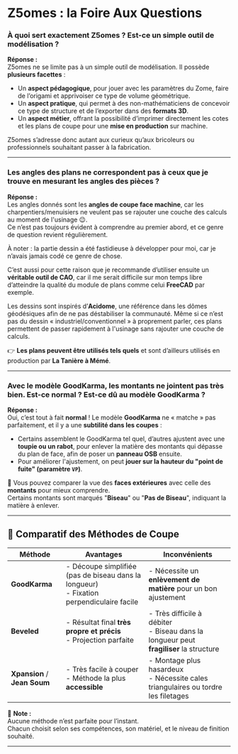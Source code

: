 # Z5omes : la Foire Aux Questions 

### **À quoi sert exactement Z5omes ? Est-ce un simple outil de modélisation ?**

**Réponse :**  
Z5omes ne se limite pas à un simple outil de modélisation. Il possède **plusieurs facettes** :

- Un **aspect pédagogique**, pour jouer avec les paramètres du Zome, faire de l’origami et apprivoiser ce type de volume géométrique.
- Un **aspect pratique**, qui permet à des non-mathématiciens de concevoir ce type de structure et de l’exporter dans des **formats 3D**.
- Un **aspect métier**, offrant la possibilité d’imprimer directement les cotes et les plans de coupe pour une **mise en production** sur machine.

Z5omes s’adresse donc autant aux curieux qu’aux bricoleurs ou professionnels souhaitant passer à la fabrication.

---

### **Les angles des plans ne correspondent pas à ceux que je trouve en mesurant les angles des pièces ?**

**Réponse :**  
Les angles donnés sont les **angles de coupe face machine**, car les charpentiers/menuisiers ne veulent pas se rajouter une couche des calculs au moment de l'usinage 😉.  
Ce n’est pas toujours évident à comprendre au premier abord, et ce genre de question revient régulièrement.

À noter : la partie dessin a été fastidieuse à développer pour moi, car je n’avais jamais codé ce genre de chose.

C’est aussi pour cette raison que je recommande d’utiliser ensuite un **véritable outil de CAO**, car il me serait difficile sur mon temps libre d’atteindre la qualité du module de plans comme celui **FreeCAD** par exemple.

Les dessins sont inspirés d’**Acidome**, une référence dans les dômes géodésiques afin de ne pas déstabiliser la communauté.
Même si ce n’est pas du dessin « industriel/conventionnel » à proprement parler, ces plans permettent de passer rapidement à l'usinage sans rajouter une couche de calculs.


👉 **Les plans peuvent être utilisés tels quels** et sont d’ailleurs utilisés en production par **La Tanière à Mémé**.

---

### **Avec le modèle GoodKarma, les montants ne jointent pas très bien. Est-ce normal ? Est-ce dû au modèle GoodKarma ?**

**Réponse :**  
Oui, c’est tout à fait **normal** ! Le modèle **GoodKarma** ne « matche » pas parfaitement, et il y a une **subtilité dans les coupes** :

- Certains assemblent le GoodKarma tel quel, d’autres ajustent avec une **toupie ou un rabot**, pour enlever la matière des montants qui dépasse du plan de face, afin de poser un **panneau OSB** ensuite.
- Pour améliorer l'ajustement, on peut **jouer sur la hauteur du "point de fuite" (paramètre `VP`)**.

📌 Vous pouvez comparer la vue des **faces extérieures** avec celle des **montants** pour mieux comprendre.  
Certains montants sont marqués "**Biseau**" ou "**Pas de Biseau**", indiquant la matière à enlever.

---

## 🧰 Comparatif des Méthodes de Coupe

| Méthode      | Avantages                                                                 | Inconvénients                                                                                 |
|--------------|---------------------------------------------------------------------------|-----------------------------------------------------------------------------------------------|
| **GoodKarma** | - Découpe simplifiée (pas de biseau dans la longueur)  <br> - Fixation perpendiculaire facile | - Nécessite un **enlèvement de matière** pour un bon ajustement                              |
| **Beveled**   | - Résultat final **très propre et précis** <br> - Projection parfaite      | - Très difficile à débiter <br> - Biseau dans la longueur peut **fragiliser** la structure   |
| **Xpansion** / **Jean Soum** | - Très facile à couper <br> - Méthode la plus **accessible** | - Montage plus hasardeux <br> - Nécessite cales triangulaires ou tordre les filetages        |

📎 **Note :**  
Aucune méthode n’est parfaite pour l’instant.  
Chacun choisit selon ses compétences, son matériel, et le niveau de finition souhaité.

---

